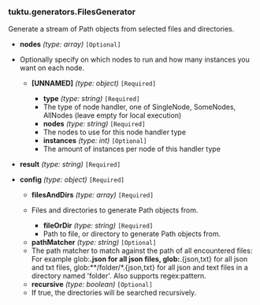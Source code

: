 ### tuktu.generators.FilesGenerator
Generate a stream of Path objects from selected files and directories.

  * **nodes** *(type: array)* `[Optional]`
  - Optionally specify on which nodes to run and how many instances you want on each node.
 
    * **[UNNAMED]** *(type: object)* `[Required]`

      * **type** *(type: string)* `[Required]`
      - The type of node handler, one of SingleNode, SomeNodes, AllNodes (leave empty for local execution)
 
      * **nodes** *(type: string)* `[Required]`
      - The nodes to use for this node handler type
 
      * **instances** *(type: int)* `[Optional]`
      - The amount of instances per node of this handler type
 
  * **result** *(type: string)* `[Required]`

  * **config** *(type: object)* `[Required]`

    * **filesAndDirs** *(type: array)* `[Required]`
    - Files and directories to generate Path objects from.
 
      * **fileOrDir** *(type: string)* `[Required]`
      - Path to file, or directory to generate Path objects from.
 
    * **pathMatcher** *(type: string)* `[Optional]`
    - The path matcher to match against the path of all encountered files: For example glob:**.json for all json files, glob:**.{json,txt} for all json and txt files, glob:**/folder/*.{json,txt} for all json and text files in a directory named 'folder'. Also supports regex:pattern.
 
    * **recursive** *(type: boolean)* `[Optional]`
    - If true, the directories will be searched recursively.
 
